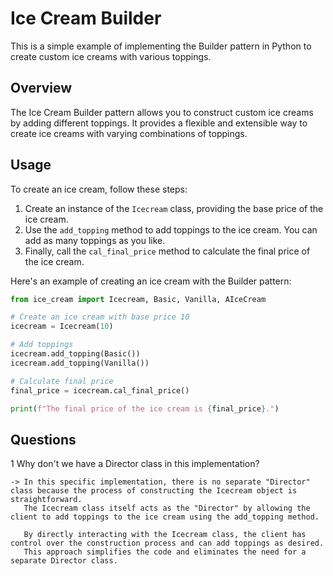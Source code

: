 # Ice Cream Builder

This is a simple example of implementing the Builder pattern in Python to create custom ice creams with various toppings.

## Overview

The Ice Cream Builder pattern allows you to construct custom ice creams by adding different toppings. It provides a flexible and extensible way to create ice creams with varying combinations of toppings.

## Usage

To create an ice cream, follow these steps:

1. Create an instance of the `Icecream` class, providing the base price of the ice cream.
2. Use the `add_topping` method to add toppings to the ice cream. You can add as many toppings as you like.
3. Finally, call the `cal_final_price` method to calculate the final price of the ice cream.

Here's an example of creating an ice cream with the Builder pattern:

```python
from ice_cream import Icecream, Basic, Vanilla, AIceCream

# Create an ice cream with base price 10
icecream = Icecream(10)

# Add toppings
icecream.add_topping(Basic())
icecream.add_topping(Vanilla())

# Calculate final price
final_price = icecream.cal_final_price()

print(f"The final price of the ice cream is {final_price}.")
```

## Questions

  1 Why don't we have a Director class in this implementation?

    -> In this specific implementation, there is no separate "Director" class because the process of constructing the Icecream object is straightforward. 
       The Icecream class itself acts as the "Director" by allowing the client to add toppings to the ice cream using the add_topping method.

       By directly interacting with the Icecream class, the client has control over the construction process and can add toppings as desired. 
       This approach simplifies the code and eliminates the need for a separate Director class.
